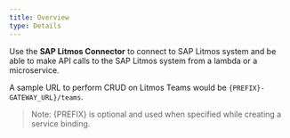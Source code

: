 ```yaml
---
title: Overview
type: Details
---
```

Use the **SAP Litmos Connector** to connect to SAP Litmos system and be able to make API calls to the SAP Litmos system from a lambda or a microservice.

A sample URL to perform CRUD on Litmos Teams would be `{PREFIX}-GATEWAY_URL}/teams`.
>Note: {PREFIX} is optional and used when specified while creating a service binding.
